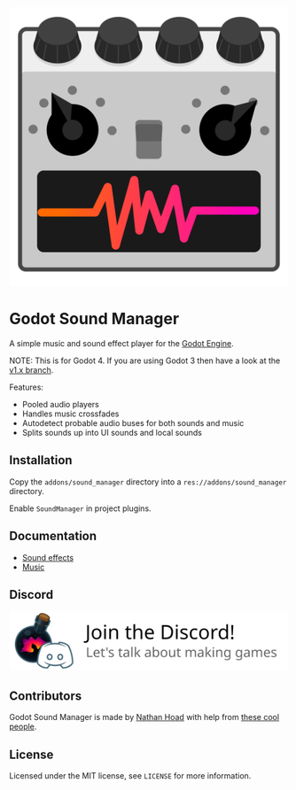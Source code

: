 ![SayWhat logo](docs/logo.svg)

# Godot Sound Manager

A simple music and sound effect player for the [Godot Engine](https://godotengine.org/).

NOTE: This is for Godot 4. If you are using Godot 3 then have a look at the [v1.x branch](https://github.com/nathanhoad/godot_sound_manager/tree/v1.x).

Features:

- Pooled audio players
- Handles music crossfades
- Autodetect probable audio buses for both sounds and music
- Splits sounds up into UI sounds and local sounds

## Installation

Copy the `addons/sound_manager` directory into a `res://addons/sound_manager` directory.

Enable `SoundManager` in project plugins.

## Documentation

- [Sound effects](docs/Sounds.md)
- [Music](docs/Music.md)

## Discord

[![Join the Discord](docs/discord.svg)](https://discord.gg/zwBVQdJchX)

## Contributors

Godot Sound Manager is made by [Nathan Hoad](https://nathanhoad.net) with help from [these cool people](https://github.com/nathanhoad/godot_sound_manager/graphs/contributors).

## License

Licensed under the MIT license, see `LICENSE` for more information.
